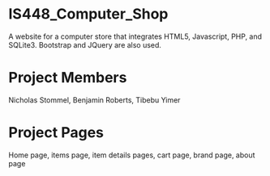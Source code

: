 # IS448_Computer_Shop
A website for a computer store that integrates HTML5, Javascript, PHP, and SQLite3.
Bootstrap and JQuery are also used.  

# Project Members
Nicholas Stommel, Benjamin Roberts, Tibebu Yimer

# Project Pages
Home page, items page, item details pages, cart page, brand page, about page
